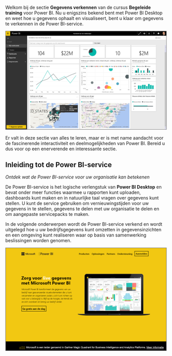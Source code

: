 Welkom bij de sectie **Gegevens verkennen** van de cursus **Begeleide training** voor Power BI. Nu u enigszins bekend bent met Power BI Desktop en weet hoe u gegevens ophaalt en visualiseert, bent u klaar om gegevens te verkennen in de Power BI-service.

![](media/4-0-intro-power-bi-service/4-0_2.png)

Er valt in deze sectie van alles te leren, maar er is met name aandacht voor de fascinerende interactiviteit en deelmogelijkheden van Power BI. Bereid u dus voor op een enerverende en interessante sectie.

## <a name="introduction-to-the-power-bi-service"></a>Inleiding tot de Power BI-service
*Ontdek wat de Power BI-service voor uw organisatie kan betekenen*

De Power BI-service is het logische verlengstuk van **Power BI Desktop** en bevat onder meer functies waarmee u rapporten kunt uploaden, dashboards kunt maken en in natuurlijke taal vragen over gegevens kunt stellen. U kunt de service gebruiken om vernieuwingstijden voor uw gegevens in te stellen, gegevens te delen met uw organisatie te delen en om aangepaste servicepacks te maken.

In de volgende onderwerpen wordt de Power BI-service verkend en wordt uitgelegd hoe u uw bedrijfsgegevens kunt omzetten in gegevensinzichten en een omgeving kunt realiseren waar op basis van samenwerking beslissingen worden genomen.

![](media/4-0-intro-power-bi-service/4-0_1.png)

